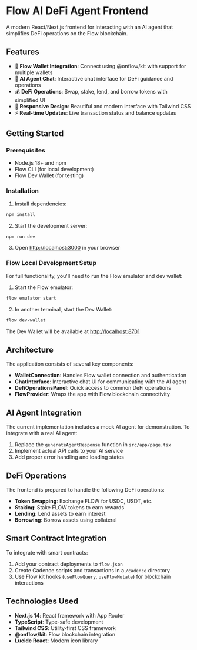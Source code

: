 # Flow AI DeFi Agent Frontend

A modern React/Next.js frontend for interacting with an AI agent that simplifies DeFi operations on the Flow blockchain.

## Features

- 🔗 **Flow Wallet Integration**: Connect using @onflow/kit with support for multiple wallets
- 🤖 **AI Agent Chat**: Interactive chat interface for DeFi guidance and operations
- 💰 **DeFi Operations**: Swap, stake, lend, and borrow tokens with simplified UI
- 📱 **Responsive Design**: Beautiful and modern interface with Tailwind CSS
- ⚡ **Real-time Updates**: Live transaction status and balance updates

## Getting Started

### Prerequisites

- Node.js 18+ and npm
- Flow CLI (for local development)
- Flow Dev Wallet (for testing)

### Installation

1. Install dependencies:
```bash
npm install
```

2. Start the development server:
```bash
npm run dev
```

3. Open [http://localhost:3000](http://localhost:3000) in your browser

### Flow Local Development Setup

For full functionality, you'll need to run the Flow emulator and dev wallet:

1. Start the Flow emulator:
```bash
flow emulator start
```

2. In another terminal, start the Dev Wallet:
```bash
flow dev-wallet
```

The Dev Wallet will be available at [http://localhost:8701](http://localhost:8701)

## Architecture

The application consists of several key components:

- **WalletConnection**: Handles Flow wallet connection and authentication
- **ChatInterface**: Interactive chat UI for communicating with the AI agent
- **DefiOperationsPanel**: Quick access to common DeFi operations
- **FlowProvider**: Wraps the app with Flow blockchain connectivity

## AI Agent Integration

The current implementation includes a mock AI agent for demonstration. To integrate with a real AI agent:

1. Replace the `generateAgentResponse` function in `src/app/page.tsx`
2. Implement actual API calls to your AI service
3. Add proper error handling and loading states

## DeFi Operations

The frontend is prepared to handle the following DeFi operations:

- **Token Swapping**: Exchange FLOW for USDC, USDT, etc.
- **Staking**: Stake FLOW tokens to earn rewards
- **Lending**: Lend assets to earn interest
- **Borrowing**: Borrow assets using collateral

## Smart Contract Integration

To integrate with smart contracts:

1. Add your contract deployments to `flow.json`
2. Create Cadence scripts and transactions in a `/cadence` directory
3. Use Flow kit hooks (`useFlowQuery`, `useFlowMutate`) for blockchain interactions

## Technologies Used

- **Next.js 14**: React framework with App Router
- **TypeScript**: Type-safe development
- **Tailwind CSS**: Utility-first CSS framework
- **@onflow/kit**: Flow blockchain integration
- **Lucide React**: Modern icon library
